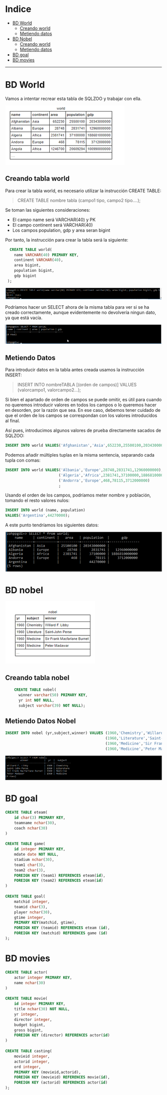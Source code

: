 # Indice
- [BD World](#bd-world)
  - [Creando world](#creando-tabla-world)
  - [Metiendo datos](#metiendo-datos)
- [BD Nobel](#bd-nobel)
  - [Creando world](#creando-tabla-nobel)
  - [Metiendo datos](#metiendo-datos-nobel)
- [BD goal](#bd-goal)
- [BD movies](#bd-movies)
  
-----------------------------------------------

# BD World
Vamos a intentar recrear esta tabla de SQLZOO y trabajar con ella.

![image](../img/tabla1.png "Logo Title Text 1")

## Creando tabla world
Para crear la tabla world, es necesario utilizar la instrucción CREATE TABLE:
  > CREATE TABLE nombre tabla (campo1 tipo, campo2 tipo....);

Se toman las siguientes consideraciones:
  - El campo name será VARCHAR(40) y PK
  - El campo continent será VARCHAR(40)
  - Los campos population, gdp y area seran bigint
  
Por tanto, la instrucción para crear la tabla será la siguiente:

```SQL
  CREATE TABLE world(
    name VARCHAR(40) PRIMARY KEY,
    continent VARCHAR(40),
    area bigint,
    population bigint,
    gdp bigint
 );
```

![image](./img/img16.png "Logo Title Text 1")

Podríamos hacer un SELECT ahora de la misma tabla para ver si se ha creado correctamente, aunque evidentemente no devolvería ningun dato, ya que está vacía.

![image](./img/img17.png "Logo Title Text 1")


## Metiendo Datos
Para introducir datos en la tabla antes creada usamos la instrucción INSERT:
> INSERT INTO nombreTABLA [(orden de campos)] VALUES (valorcampo1, valorcampo2...);

Si bien el apartado de orden de campos se puede omitir, es útil para cuando no queremos introducir valores en todos los campos o lo queremos hacer en desorden, por la razón que sea. En ese caso, debemos tener cuidado de que el orden de los campos se correspondan con los valores introducidos al final.

Así pues, introducimos algunos valores de prueba directamente sacados de SQLZOO:

```SQL
INSERT INTO world VALUES('Afghanistan','Asia',652230,25500100,20343000000);
```

Podemos añadir múltiples tuplas en la misma sentencia, separando cada tupla con comas:

```SQL
INSERT INTO world VALUES('Albania','Europe',28748,2831741,12960000000),
                        ('Algeria','Africa',2381741,37100000,188681000000)
                        ('Andorra','Europe',468,78115,3712000000)
                        ;
```

Usando el orden de los campos, podríamos meter nombre y población, tomando el resto valores nulos:

```SQL
INSERT INTO world (name, population)
VALUES('Argentina',44270000);
```
A este punto tendríamos los siguientes datos:

![image](./img/img22.png "Logo Title Text 1")

# BD nobel
![image](../img/nobel.png "Logo Title Text 1")

## Creando tabla nobel
```SQL
    CREATE TABLE nobel(
      winner varchar(50) PRIMARY KEY,
      yr int NOT NULL,
      subject varchar(39) NOT NULL);
```
## Metiendo Datos Nobel
```SQL
INSERT INTO nobel (yr,subject,winner) VALUES (1960,'Chemistry','Willard F. Libby'),
                                             (1960,'Literature','Saint-John Perse'),
                                             (1960,'Medicine','Sir Frank Macfarlane Burnet'),
                                             (1960,'Medicine','Peter Madawar');

```

![image](./img/img23.png "Logo Title Text 1")

# BD goal

```SQL
CREATE TABLE eteam(
	id char(3) PRIMARY KEY,
	teamname nchar(30),
	coach nchar(30)
)

CREATE TABLE game(
	id integer PRIMARY KEY,
	mdate date NOT NULL,
	stadium nchar(30),
	team1 char(3),
	team2 char(3),
	FOREIGN KEY (team1) REFERENCES eteam(id),
	FOREIGN KEY (team2) REFERENCES eteam(id)
)

CREATE TABLE goal(
	matchid integer,
	teamid char(3),
	player nchar(30),
	gtime integer,
	PRIMARY KEY(matchid, gtime),
	FOREIGN KEY (teamid) REFERENCES eteam (id),
	FOREIGN KEY (matchid) REFERENCES game (id)
);

```

# BD movies
```SQL
CREATE TABLE actor(
	actor integer PRIMARY KEY,
	name nchar(30)	
)

CREATE TABLE movie(
	id integer PRIMARY KEY,
	title nchar(30) NOT NULL,
	yr integer,
	director integer,
	budget bigint,
	gross bigint,
	FOREIGN KEY (director) REFERENCES actor(id)	
)

CREATE TABLE casting(
	movieid integer,
	actorid integer,
	ord integer,
	PRIMARY KEY (movieid,actorid),
	FOREIGN KEY (movieid) REFERENCES movie(id),
	FOREIGN KEY (actorid) REFERENCES actor(id)
);
```
